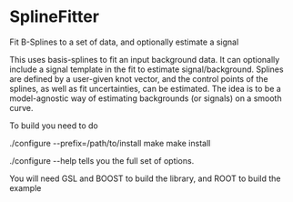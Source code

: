 # SplineFitter
Fit B-Splines to a set of data, and optionally estimate a signal

This uses basis-splines to fit an input background data.  It can optionally include a signal template in the fit to estimate signal/background.
Splines are defined by a user-given knot vector, and the control points of the splines, as well as fit uncertainties, can be estimated.
The idea is to be a model-agnostic way of estimating backgrounds (or signals) on a smooth curve.

To build you need to do

./configure --prefix=/path/to/install <other options>
make
make install


./configure --help tells you the full set of options.  

You will need GSL and BOOST to build the library, and ROOT to build the example
